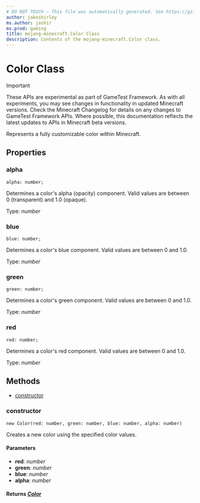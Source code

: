 ```yaml
---
# DO NOT TOUCH — This file was automatically generated. See https://github.com/Mojang/MinecraftScriptingApiDocsGenerator to modify descriptions, examples, etc.
author: jakeshirley
ms.author: jashir
ms.prod: gaming
title: mojang-minecraft.Color Class
description: Contents of the mojang-minecraft.Color class.
---
```

# Color Class
>[!IMPORTANT]
>These APIs are experimental as part of GameTest Framework. As with all experiments, you may see changes in functionality in updated Minecraft versions. Check the Minecraft Changelog for details on any changes to GameTest Framework APIs. Where possible, this documentation reflects the latest updates to APIs in Minecraft beta versions.

Represents a fully customizable color within Minecraft.

## Properties
### **alpha**
`alpha: number;`

Determines a color's alpha (opacity) component. Valid values are between 0 (transparent) and 1.0 (opaque).

Type: *number*

### **blue**
`blue: number;`

Determines a color's blue component. Valid values are between 0 and 1.0.

Type: *number*

### **green**
`green: number;`

Determines a color's green component. Valid values are between 0 and 1.0.

Type: *number*

### **red**
`red: number;`

Determines a color's red component. Valid values are between 0 and 1.0.

Type: *number*


## Methods
- [constructor](#constructor)
  
### **constructor**
`
new Color(red: number, green: number, blue: number, alpha: number)
`

Creates a new color using the specified color values.
#### **Parameters**
- **red**: *number*
- **green**: *number*
- **blue**: *number*
- **alpha**: *number*

#### **Returns** [*Color*](Color.md)
